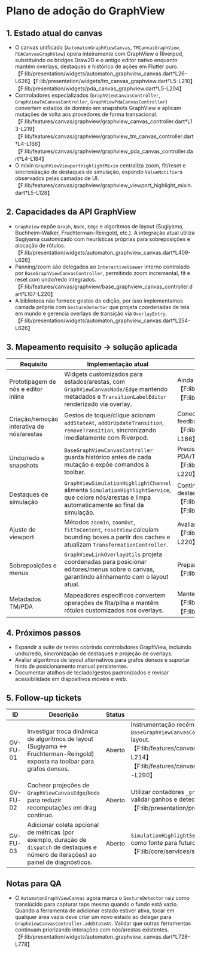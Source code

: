 # Plano de adoção do GraphView

## 1. Estado atual do canvas

- O canvas unificado (`AutomatonGraphViewCanvas`, `TMCanvasGraphView`, `PDACanvasGraphView`) opera inteiramente com GraphView e Riverpod, substituindo os bridges Draw2D e o antigo editor nativo enquanto mantém overlays, destaques e histórico de ações em Flutter puro.【F:lib/presentation/widgets/automaton_graphview_canvas.dart†L26-L626】【F:lib/presentation/widgets/tm_canvas_graphview.dart†L5-L210】【F:lib/presentation/widgets/pda_canvas_graphview.dart†L5-L204】
- Controladores especializados (`GraphViewCanvasController`, `GraphViewTmCanvasController`, `GraphViewPdaCanvasController`) convertem estados de domínio em snapshots GraphView e aplicam mutações de volta aos provedores de forma transacional.【F:lib/features/canvas/graphview/graphview_canvas_controller.dart†L13-L219】【F:lib/features/canvas/graphview/graphview_tm_canvas_controller.dart†L4-L166】【F:lib/features/canvas/graphview/graphview_pda_canvas_controller.dart†L4-L184】
- O mixin `GraphViewViewportHighlightMixin` centraliza zoom, fit/reset e sincronização de destaques de simulação, expondo `ValueNotifier`s observados pelas camadas de UI.【F:lib/features/canvas/graphview/graphview_viewport_highlight_mixin.dart†L5-L128】

## 2. Capacidades da API GraphView

- `GraphView` expõe `Graph`, `Node`, `Edge` e algoritmos de layout (Sugiyama, Buchheim-Walker, Fruchterman-Reingold, etc.). A integração atual utiliza Sugiyama customizado com heurísticas próprias para sobreposições e alocação de rótulos.【F:lib/presentation/widgets/automaton_graphview_canvas.dart†L409-L626】
- Panning/zoom são delegados ao `InteractiveViewer` interno controlado por `BaseGraphViewCanvasController`, permitindo zoom incremental, fit e reset com undo/redo integrados.【F:lib/features/canvas/graphview/base_graphview_canvas_controller.dart†L107-L220】
- A biblioteca não fornece gestos de edição, por isso implementamos camada própria com `GestureDetector` que projeta coordenadas de tela em mundo e gerencia overlays de transição via `OverlayEntry`.【F:lib/presentation/widgets/automaton_graphview_canvas.dart†L254-L626】

## 3. Mapeamento requisito → solução aplicada

| Requisito | Implementação atual | Observações |
| --- | --- | --- |
| Prototipagem de nós e editor inline | Widgets customizados para estados/arestas, com `GraphViewCanvasNode/Edge` mantendo metadados e `TransitionLabelEditor` renderizado via overlay.| Ainda avaliamos variantes para suportar multi-linhas e ícones adicionais.【F:lib/features/canvas/graphview/graphview_canvas_models.dart†L5-L210】【F:lib/presentation/widgets/automaton_graphview_canvas.dart†L333-L626】 |
| Criação/remoção interativa de nós/arestas | Gestos de toque/clique acionam `addStateAt`, `addOrUpdateTransition`, `removeTransition`, sincronizando imediatamente com Riverpod.| Conectores temporários podem ser adicionados em futuros refinamentos para feedback visual durante o arraste.【F:lib/features/canvas/graphview/graphview_canvas_controller.dart†L106-L186】 |
| Undo/redo e snapshots | `BaseGraphViewCanvasController` guarda histórico antes de cada mutação e expõe comandos à toolbar.| Precisamos expandir cobertura de testes para validar cenários de undo em PDA/TM com metadados extras.【F:lib/features/canvas/graphview/base_graphview_canvas_controller.dart†L107-L220】 |
| Destaques de simulação | `GraphViewSimulationHighlightChannel` alimenta `SimulationHighlightService`, que colore nós/arestas e limpa automaticamente ao final da simulação.| Continuar monitorando performance em autômatos densos com múltiplos destaques simultâneos.【F:lib/presentation/widgets/automaton_graphview_canvas.dart†L41-L84】【F:lib/features/canvas/graphview/graphview_highlight_channel.dart†L5-L19】 |
| Ajuste de viewport | Métodos `zoomIn`, `zoomOut`, `fitToContent`, `resetView` calculam bounding boxes a partir dos caches e atualizam `TransformationController`.| Avaliar heurísticas alternativas para grafos extremamente assimétricos.【F:lib/features/canvas/graphview/base_graphview_canvas_controller.dart†L143-L220】 |
| Sobreposições e menus | `GraphViewLinkOverlayUtils` projeta coordenadas para posicionar editores/menus sobre o canvas, garantindo alinhamento com o layout atual.| Preparar fallback responsivo para telas muito pequenas.【F:lib/features/canvas/graphview/graphview_link_overlay_utils.dart†L5-L148】 |
| Metadados TM/PDA | Mapeadores específicos convertem operações de fita/pilha e mantêm rótulos customizados nos overlays.| Manter sincronização com validadores de domínio ao adicionar novos campos.【F:lib/features/canvas/graphview/graphview_tm_mapper.dart†L7-L144】【F:lib/features/canvas/graphview/graphview_pda_mapper.dart†L7-L160】 |

## 4. Próximos passos

- Expandir a suíte de testes cobrindo controladores GraphView, incluindo undo/redo, sincronização de destaques e projeção de overlays.
- Avaliar algoritmos de layout alternativos para grafos densos e suportar hints de posicionamento manual persistentes.
- Documentar atalhos de teclado/gestos padronizados e revisar acessibilidade em dispositivos móveis e web.

## 5. Follow-up tickets

| ID | Descrição | Status | Observações |
| --- | --- | --- | --- |
| GV-FU-01 | Investigar troca dinâmica de algoritmos de layout (Sugiyama ↔ Fruchterman-Reingold) exposta na toolbar para grafos densos. | Aberto | Instrumentação recém-adicionada em `GraphViewCanvasController` e `BaseGraphViewCanvasController` facilita medir tempos de sincronização por layout.【F:lib/features/canvas/graphview/graphview_canvas_controller.dart†L14-L214】【F:lib/features/canvas/graphview/base_graphview_canvas_controller.dart†L17-L290】 |
| GV-FU-02 | Cachear projeções de `GraphViewCanvasEdge`/`Node` para reduzir recomputações em drag contínuo. | Aberto | Utilizar contadores `_graphViewMutationCounter` em `AutomatonProvider` para validar ganhos e detectar regressões de sincronização.【F:lib/presentation/providers/automaton_provider.dart†L25-L377】 |
| GV-FU-03 | Adicionar coleta opcional de métricas (por exemplo, duração de `dispatch` de destaques e número de iterações) ao painel de diagnósticos. | Aberto | `SimulationHighlightService` expõe `dispatchCount`/`lastHighlight`, servindo como fonte para futuros painéis ou eventos telemetry.【F:lib/core/services/simulation_highlight_service.dart†L8-L126】 |

## Notas para QA

- O `AutomatonGraphViewCanvas` agora marca o `GestureDetector` raiz como translúcido para capturar taps mesmo quando o fundo está vazio. Quando a ferramenta de adicionar estado estiver ativa, tocar em qualquer área vazia deve criar um novo estado ao delegar para `GraphViewCanvasController.addStateAt`. Validar que outras ferramentas continuam priorizando interações com nós/arestas existentes.【F:lib/presentation/widgets/automaton_graphview_canvas.dart†L728-L778】
